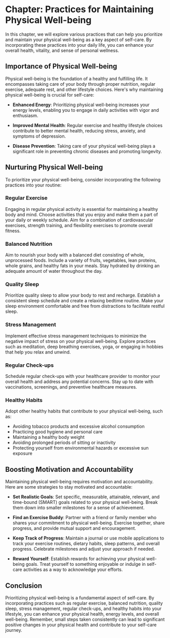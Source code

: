 Chapter: Practices for Maintaining Physical Well-being
======================================================

In this chapter, we will explore various practices that can help you prioritize and maintain your physical well-being as a key aspect of self-care. By incorporating these practices into your daily life, you can enhance your overall health, vitality, and sense of personal wellness.

Importance of Physical Well-being
---------------------------------

Physical well-being is the foundation of a healthy and fulfilling life. It encompasses taking care of your body through proper nutrition, regular exercise, adequate rest, and other lifestyle choices. Here's why maintaining physical well-being is crucial for self-care:

* **Enhanced Energy**: Prioritizing physical well-being increases your energy levels, enabling you to engage in daily activities with vigor and enthusiasm.

* **Improved Mental Health**: Regular exercise and healthy lifestyle choices contribute to better mental health, reducing stress, anxiety, and symptoms of depression.

* **Disease Prevention**: Taking care of your physical well-being plays a significant role in preventing chronic diseases and promoting longevity.

Nurturing Physical Well-being
-----------------------------

To prioritize your physical well-being, consider incorporating the following practices into your routine:

### Regular Exercise

Engaging in regular physical activity is essential for maintaining a healthy body and mind. Choose activities that you enjoy and make them a part of your daily or weekly schedule. Aim for a combination of cardiovascular exercises, strength training, and flexibility exercises to promote overall fitness.

### Balanced Nutrition

Aim to nourish your body with a balanced diet consisting of whole, unprocessed foods. Include a variety of fruits, vegetables, lean proteins, whole grains, and healthy fats in your meals. Stay hydrated by drinking an adequate amount of water throughout the day.

### Quality Sleep

Prioritize quality sleep to allow your body to rest and recharge. Establish a consistent sleep schedule and create a relaxing bedtime routine. Make your sleep environment comfortable and free from distractions to facilitate restful sleep.

### Stress Management

Implement effective stress management techniques to minimize the negative impact of stress on your physical well-being. Explore practices such as meditation, deep breathing exercises, yoga, or engaging in hobbies that help you relax and unwind.

### Regular Check-ups

Schedule regular check-ups with your healthcare provider to monitor your overall health and address any potential concerns. Stay up to date with vaccinations, screenings, and preventive healthcare measures.

### Healthy Habits

Adopt other healthy habits that contribute to your physical well-being, such as:

* Avoiding tobacco products and excessive alcohol consumption
* Practicing good hygiene and personal care
* Maintaining a healthy body weight
* Avoiding prolonged periods of sitting or inactivity
* Protecting yourself from environmental hazards or excessive sun exposure

Boosting Motivation and Accountability
--------------------------------------

Maintaining physical well-being requires motivation and accountability. Here are some strategies to stay motivated and accountable:

* **Set Realistic Goals**: Set specific, measurable, attainable, relevant, and time-bound (SMART) goals related to your physical well-being. Break them down into smaller milestones for a sense of achievement.

* **Find an Exercise Buddy**: Partner with a friend or family member who shares your commitment to physical well-being. Exercise together, share progress, and provide mutual support and encouragement.

* **Keep Track of Progress**: Maintain a journal or use mobile applications to track your exercise routines, dietary habits, sleep patterns, and overall progress. Celebrate milestones and adjust your approach if needed.

* **Reward Yourself**: Establish rewards for achieving your physical well-being goals. Treat yourself to something enjoyable or indulge in self-care activities as a way to acknowledge your efforts.

Conclusion
----------

Prioritizing physical well-being is a fundamental aspect of self-care. By incorporating practices such as regular exercise, balanced nutrition, quality sleep, stress management, regular check-ups, and healthy habits into your lifestyle, you can enhance your physical health, energy levels, and overall well-being. Remember, small steps taken consistently can lead to significant positive changes in your physical health and contribute to your self-care journey.

